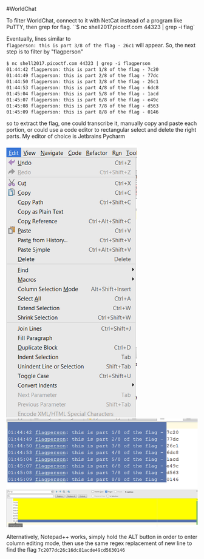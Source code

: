 #WorldChat

To filter WorldChat, connect to it with NetCat instead of a program like PuTTY, then grep for flag.
``$ nc shell2017.picoctf.com 44323 | grep -i flag`

Eventually, lines similar to  
`flagperson: this is part 3/8 of the flag - 26c1` will appear. So, the next step is to filter by "flagperson"
```
$ nc shell2017.picoctf.com 44323 | grep -i flagperson
01:44:42 flagperson: this is part 1/8 of the flag - 7c20
01:44:49 flagperson: this is part 2/8 of the flag - 77dc
01:44:50 flagperson: this is part 3/8 of the flag - 26c1
01:44:53 flagperson: this is part 4/8 of the flag - 6dc8
01:45:04 flagperson: this is part 5/8 of the flag - 1acd
01:45:07 flagperson: this is part 6/8 of the flag - e49c
01:45:08 flagperson: this is part 7/8 of the flag - d563
01:45:09 flagperson: this is part 8/8 of the flag - 0146
```

so to extract the flag, one could transcribe it, manually copy and paste each portion, or could use a code editor to rectangular select and delete the right parts. My editor of choice is Jetbrains Pycharm

![Pycharm edit menu](images/WorldChat1.png)
![Selecting](images/WorldChat2.png)
![Replacing](images/WorldChat3.png)

Alternatively, Notepad++ works, simply hold the ALT button in order to enter column editing mode, then use the same regex replacement of new line to find the flag
`7c2077dc26c16dc81acde49cd5630146`